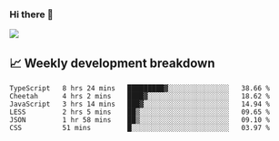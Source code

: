 ### Hi there 👋
<img align="center" src="https://github-readme-stats.vercel.app/api?username=Tumao727&show_icons=true&hide_title=true&theme=dracula" />


## 📈 Weekly development breakdown
<!--START_SECTION:waka-->

```text
TypeScript   8 hrs 24 mins   █████████▓░░░░░░░░░░░░░░░   38.66 %
Cheetah      4 hrs 2 mins    ████▓░░░░░░░░░░░░░░░░░░░░   18.62 %
JavaScript   3 hrs 14 mins   ███▓░░░░░░░░░░░░░░░░░░░░░   14.94 %
LESS         2 hrs 5 mins    ██▒░░░░░░░░░░░░░░░░░░░░░░   09.65 %
JSON         1 hr 58 mins    ██▒░░░░░░░░░░░░░░░░░░░░░░   09.10 %
CSS          51 mins         █░░░░░░░░░░░░░░░░░░░░░░░░   03.97 %
```

<!--END_SECTION:waka-->